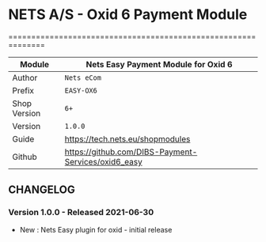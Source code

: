 # NETS A/S - Oxid 6 Payment Module
==============================================================

|Module       | Nets Easy Payment Module for Oxid 6
|-------------|-----------------------------------------------
|Author       | `Nets eCom`
|Prefix       | `EASY-OX6`
|Shop Version | `6+`
|Version      | `1.0.0`
|Guide        | https://tech.nets.eu/shopmodules
|Github       | https://github.com/DIBS-Payment-Services/oxid6_easy

## CHANGELOG

### Version 1.0.0 - Released 2021-06-30
* New : Nets Easy plugin for oxid - initial release
